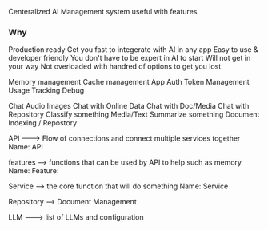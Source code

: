 

Centeralized AI Management system useful with features

### Why
Production ready
Get you fast to integerate with AI in any app
Easy to use & developer friendly 
You don't have to be expert in AI to start
Will not get in your way
Not overloaded with handred of options to get you lost


Memory management
Cache management
App Auth Token Management
Usage Tracking
Debug


Chat
Audio
Images
Chat with Online Data
Chat with Doc/Media
Chat with Repository
Classify something Media/Text
Summarize something
Document Indexing / Repostory



API ---> Flow of connections and connect multiple services together
Name: API

features --> functions that can be used by API to help such as memory
Name: Feature:

Service --> the core function that will do something
Name: Service

Repository --> Document Management

LLM ---> list of LLMs and configuration